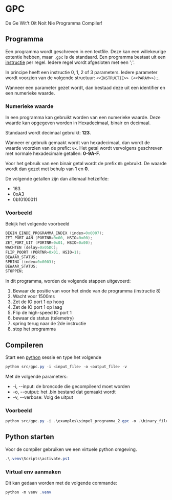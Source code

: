 # GPC

De Ge Wit't Oit Noit Nie Programma Compiler!

## Programma

Een programma wordt geschreven in een textfile. Deze kan een willekeurige
extentie hebben, maar ```.gpc``` is de standaard.
Een programma bestaat uit een [instructie](./program_specifications.md) per regel.
Iedere regel wordt afgesloten met een ';'.

In principe heeft een instructie 0, 1, 2 of 3 parameters. Iedere parameter wordt
voorzien van de volgende structuur: ```<<INSTRUCTIE>> (<<PARAM>>);```.

Wanneer een parameter gezet wordt, dan bestaad deze uit een identifier
en een numerieke waarde.

### Numerieke waarde

In een programma kan gebruikt worden van een numerieke waarde. 
Deze waarde kan opgegeven worden in Hexadecimaal, binair en decimaal.

Standaard wordt decimaal gebruikt: **123**.

Wanneer er gebruik gemaakt wordt van hexadecimaal, dan wordt de 
waarde voorzien van de prefic: ```0x```. Het getal wordt vervolgens 
geschreven met normale hexadecimale getallen: **0-9A-F**.

Voor het gebruik van een binair getal wordt de prefix ```0b``` gebruikt.
De waarde wordt dan gezet met behulp van **1** en **0**.

De volgende getallen zijn dan allemaal hetzelfde:

- 163
- 0xA3
- 0b10100011

### Voorbeeld

Bekijk het volgende voorbeeld

```c
BEGIN_EINDE_PROGRAMMA_INDEX (index=0x0007);
ZET_PORT_AAN (PORTNR=0x00, HSIO=0x00);
ZET_PORT_UIT (PORTNR=0x01, HSIO=0x00);
WACHTEN (delay=0x05DC);
FLIP_POORT (PORTNR=0x01, HSIO=1);
BEWAAR_STATUS;
SPRING (index=0x0003);
BEWAAR_STATUS;
STOPPEN;
```

In dit programma, worden de volgende stappen uitgevoerd:

1. Bewaar de positie van voor het einde van de programma (instructie 8)
2. Wacht voor 1500ms
3. Zet de IO port 1 op hoog
4. Zet de IO port 1 op laag
5. Flip de high-speed IO port 1
6. bewaar de status (telemetry)
7. spring terug naar de 2de instructie
8. stop het programma

## Compileren

Start een [python](#python-starten) sessie en type het volgende

```ps1
python src/gpc.py -i <input_file> -o <output_file> -v
```

Met de volgende parameters:

* -i, --input: de broncode die gecompileerd moet worden
* -o, --output: het .bin bestand dat gemaakt wordt
* -v, --verbose: Volg de uitput

### Voorbeeld

```ps1
python src/gpc.py -i .\examples\simpel_programma_2.gpc -o .\binary_file.bin -v
```

## Python starten

Voor de compiler gebruiken we een virtuele python omgeving.

```ps1
.\.venv\Scripts\activate.ps1
```

### Virtual env aanmaken

Dit kan gedaan worden met de volgende commande:

```ps1
python -m venv .venv
```
